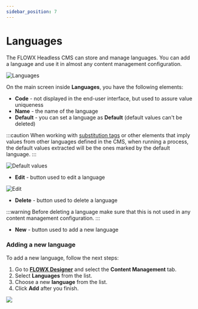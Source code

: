 ```yaml
---
sidebar_position: 7
---
```

# Languages

The FLOWX Headless CMS can store and manage languages. You can add a language and use it in almost any content management configuration.

![Languages](https://s3.eu-west-1.amazonaws.com/docx.flowx.ai/platform-deep-dive/languages.png)

On the main screen inside **Languages**, you have the following elements:

* **Code** - not displayed in the end-user interface, but used to assure value uniqueness
* **Name** - the name of the language
* **Default** - you can set a language as **Default** (default values can't be deleted)

:::caution
When working with [substitution tags](./substitution-tags.md) or other elements that imply values from other languages defined in the CMS, when running a process, the default values extracted will be the ones marked by the default language.
:::

![Default values](https://s3.eu-west-1.amazonaws.com/docx.flowx.ai/platform-deep-dive/lang_default_values.png)

* **Edit** - button used to edit a language

![Edit](https://s3.eu-west-1.amazonaws.com/docx.flowx.ai/platform-deep-dive/edit_languages.png)

* **Delete** - button used to delete a language

:::warning
Before deleting a language make sure that this is not used in any content management configuration.
:::

* **New** - button used to add a new language

### Adding a new language

To add a new language, follow the next steps:

1. Go to [**FLOWX Designer**](../../../../terms/flowx-ai-designer) and select the **Content Management** tab.
2. Select **Languages** from the list.
3. Choose a new **language** from the list.
4. Click **Add** after you finish.

![](https://s3.eu-west-1.amazonaws.com/docx.flowx.ai/platform-deep-dive/adding_new_language.gif)